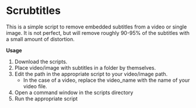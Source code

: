 # Scrubtitles
 
This is a simple script to remove embedded subtitles from a video or single image.
It is not perfect, but will remove roughly 90-95% of the subtitles with a small amount of distortion.

<b>Usage</b>

1. Download the scripts.
2. Place video/image with subtitles in a folder by themselves.
3. Edit the path in the appropriate script to your video/image path.
   - In the case of a video, replace the video_name with the name of your video file.
4. Open a command window in the scripts directory
5. Run the appropriate script
